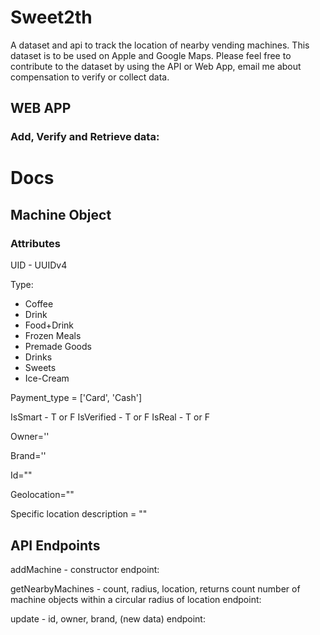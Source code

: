 # Sweet2th
A dataset and api to track the location of nearby vending machines. This dataset is to be used on Apple and Google Maps. Please feel free to contribute to the dataset by using the API or Web App, email me about compensation to verify or collect data.


## WEB APP


### Add, Verify and Retrieve data: 

# Docs

## Machine Object

### Attributes

UID - UUIDv4

Type:
- Coffee
- Drink
- Food+Drink
- Frozen Meals
- Premade Goods
- Drinks
- Sweets
- Ice-Cream

Payment_type = ['Card', 'Cash']

IsSmart - T or F
IsVerified - T or F
IsReal - T or F

Owner=''

Brand=''

Id=""

Geolocation=""

Specific location description = ""

## API Endpoints

addMachine - constructor
endpoint:

getNearbyMachines - count, radius, location, returns count number of machine objects within a circular radius of location
endpoint:

update - id, owner, brand, (new data)
endpoint:



